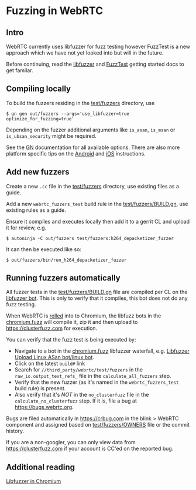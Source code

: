# Fuzzing in WebRTC

## Intro
WebRTC currently uses libfuzzer for fuzz testing however FuzzTest is a new approach which we have not yet looked into but will in the future.

Before continuing, read the [libfuzzer][libfuzzer-getting-started] and [FuzzTest][fuzztest-getting-started] getting started docs to get familar.

## Compiling locally
To build the fuzzers residing in the [test/fuzzers][fuzzers] directory, use
```
$ gn gen out/fuzzers --args='use_libfuzzer=true optimize_for_fuzzing=true'
```
Depending on the fuzzer additional arguments like `is_asan`, `is_msan` or `is_ubsan_security` might be required.

See the [GN][gn-doc] documentation for all available options. There are also more
platform specific tips on the [Android][webrtc-android-development] and
[iOS][webrtc-ios-development] instructions.

## Add new fuzzers
Create a new `.cc` file in the [test/fuzzers][fuzzers] directory, use existing files as a guide.

Add a new `webrtc_fuzzers_test` build rule in the [test/fuzzers/BUILD.gn][BUILD], use existing rules as a guide.

Ensure it compiles and executes locally then add it to a gerrit CL and upload it for review, e.g.

```
$ autoninja -C out/fuzzers test/fuzzers:h264_depacketizer_fuzzer
```

It can then be executed like so:
```
$ out/fuzzers/bin/run_h264_depacketizer_fuzzer
```

## Running fuzzers automatically
All fuzzer tests in the [test/fuzzers/BUILD.gn][BUILD] file are compiled per CL on the [libfuzzer bot][libfuzzer-bot].
This is only to verify that it compiles, this bot does not do any fuzz testing.

When WebRTC is [rolled][webrtc-autoroller] into to Chromium, the libfuzz bots in the [chromium.fuzz][chromium-fuzz] will compile it, zip it and then upload to https://clusterfuzz.com for execution.

You can verify that the fuzz test is being executed by:
 - Navigate to a bot in the [chromium.fuzz][chromium-fuzz] libfuzzer waterfall, e.g. [ Libfuzzer Upload Linux ASan bot/linux bot][linux-bot].
 - Click on the latest `build#` link
 - Search for `//third_party/webrtc/test/fuzzers` in the `raw_io.output_text_refs_` file in the `calculate_all_fuzzers` step.
 - Verify that the new fuzzer (as it's named in the `webrtc_fuzzers_test` build rule) is present.
 - Also verify that it's _NOT_ in the `no_clusterfuzz` file in the `calculate_no_clusterfuzz` step. If it is, file a bug at https://bugs.webrtc.org.

Bugs are filed automatically in https://crbug.com in the blink > WebRTC component and assigned based on [test/fuzzers/OWNERS][OWNERS] file or the commit history.

If you are a non-googler, you can only view data from https://clusterfuzz.com if your account is CC'ed on the reported bug.

## Additional reading

[Libfuzzer in Chromium][libfuzzer-chromium]


[libfuzzer-chromium]: https://chromium.googlesource.com/chromium/src/+/HEAD/testing/libfuzzer/README.md
[libfuzzer-bot]: https://ci.chromium.org/ui/p/webrtc/builders/luci.webrtc.ci/Linux64%20Release%20%28Libfuzzer%29
[fuzzers]: https://webrtc.googlesource.com/src/+/main/test/fuzzers/
[OWNERS]: https://webrtc.googlesource.com/src/+/main/test/fuzzers/OWNERS
[BUILD]: https://webrtc.googlesource.com/src/+/main/test/fuzzers/BUILD.gn
[gn]: https://gn.googlesource.com/gn/+/main/README.md
[gn-doc]: https://gn.googlesource.com/gn/+/main/docs/reference.md#IDE-options
[webrtc-android-development]: https://webrtc.googlesource.com/src/+/main/docs/native-code/android/
[webrtc-ios-development]: https://webrtc.googlesource.com/src/+/main/docs/native-code/ios/
[chromium-fuzz]: https://ci.chromium.org/p/chromium/g/chromium.fuzz/console
[linux-bot]: https://ci.chromium.org/ui/p/chromium/builders/ci/Libfuzzer%20Upload%20Linux%20ASan/
[libfuzzer-getting-started]: https://chromium.googlesource.com/chromium/src/+/main/testing/libfuzzer/getting_started_with_libfuzzer.md
[fuzztest-getting-started]: https://chromium.googlesource.com/chromium/src/+/main/testing/libfuzzer/getting_started.md
[webrtc-autoroller]: https://autoroll.skia.org/r/webrtc-chromium-autoroll
